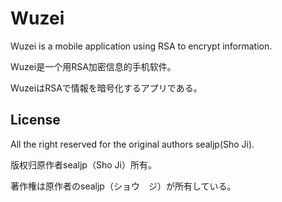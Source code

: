 # Wuzei

Wuzei is a mobile application using RSA to encrypt information. 

Wuzei是一个用RSA加密信息的手机软件。 

WuzeiはRSAで情報を暗号化するアプリである。  



## License

All the right reserved for the original authors sealjp(Sho Ji).  

版权归原作者sealjp（Sho Ji）所有。  

著作権は原作者のsealjp（ショウ　ジ）が所有している。  